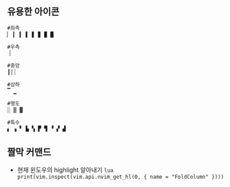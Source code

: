 ## 유용한 아이콘

```txt
#좌측
▏ ▎ ▍ ▌ ▋ ▊ ▉ █

#우측
▕

#중앙
┃│┆

#상하
▔ ▁

#명도
░ ▒ ▓

#특수
▖ ▗ ▘ ▙ ▚ ▛ ▜ ▝ ▞ ▟
```


## 짤막 커맨드


- 현재 윈도우의 highlight 알아내기
  `lua print(vim.inspect(vim.api.nvim_get_hl(0, { name = "FoldColumn" })))`
